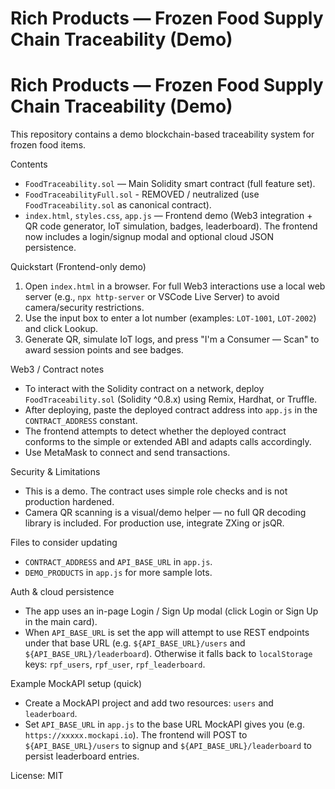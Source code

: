# Rich Products — Frozen Food Supply Chain Traceability (Demo)
# Rich Products — Frozen Food Supply Chain Traceability (Demo)

This repository contains a demo blockchain-based traceability system for frozen food items.

Contents
- `FoodTraceability.sol` — Main Solidity smart contract (full feature set).
- `FoodTraceabilityFull.sol` - REMOVED / neutralized (use `FoodTraceability.sol` as canonical contract).
- `index.html`, `styles.css`, `app.js` — Frontend demo (Web3 integration + QR code generator, IoT simulation, badges, leaderboard). The frontend now includes a login/signup modal and optional cloud JSON persistence.

Quickstart (Frontend-only demo)
1. Open `index.html` in a browser. For full Web3 interactions use a local web server (e.g., `npx http-server` or VSCode Live Server) to avoid camera/security restrictions.
2. Use the input box to enter a lot number (examples: `LOT-1001`, `LOT-2002`) and click Lookup.
3. Generate QR, simulate IoT logs, and press "I'm a Consumer — Scan" to award session points and see badges.

Web3 / Contract notes
- To interact with the Solidity contract on a network, deploy `FoodTraceability.sol` (Solidity ^0.8.x) using Remix, Hardhat, or Truffle.
- After deploying, paste the deployed contract address into `app.js` in the `CONTRACT_ADDRESS` constant.
- The frontend attempts to detect whether the deployed contract conforms to the simple or extended ABI and adapts calls accordingly.
- Use MetaMask to connect and send transactions.

Security & Limitations
- This is a demo. The contract uses simple role checks and is not production hardened.
- Camera QR scanning is a visual/demo helper — no full QR decoding library is included. For production use, integrate ZXing or jsQR.

Files to consider updating
- `CONTRACT_ADDRESS` and `API_BASE_URL` in `app.js`.
- `DEMO_PRODUCTS` in `app.js` for more sample lots.

Auth & cloud persistence
- The app uses an in-page Login / Sign Up modal (click Login or Sign Up in the main card).
- When `API_BASE_URL` is set the app will attempt to use REST endpoints under that base URL (e.g. `${API_BASE_URL}/users` and `${API_BASE_URL}/leaderboard`). Otherwise it falls back to `localStorage` keys: `rpf_users`, `rpf_user`, `rpf_leaderboard`.

Example MockAPI setup (quick)
- Create a MockAPI project and add two resources: `users` and `leaderboard`.
- Set `API_BASE_URL` in `app.js` to the base URL MockAPI gives you (e.g. `https://xxxxx.mockapi.io`). The frontend will POST to `${API_BASE_URL}/users` to signup and `${API_BASE_URL}/leaderboard` to persist leaderboard entries.

License: MIT
